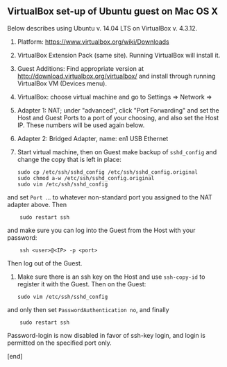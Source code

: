 ## VirtualBox set-up of Ubuntu guest on Mac OS X

Below describes using Ubuntu v. 14.04 LTS on VirtualBox v. 4.3.12.

 1. Platform: https://www.virtualbox.org/wiki/Downloads
 1. VirtualBox Extension Pack (same site). Running VirtualBox will install it.
 1. Guest Additions: Find appropriate version at http://download.virtualbox.org/virtualbox/ and install through running VirtualBox VM (Devices menu).
 1. VirtualBox: choose virtual machine and go to Settings => Network =>
   2. Adapter 1: NAT; under "advanced", click "Port Forwarding" and set the Host and Guest Ports to a port of your choosing, and also set the Host IP. These numbers will be used again below. 
   2. Adapter 2: Bridged Adapter, name: en1 USB Ethernet
 1. Start virtual machine, then on Guest make backup of `sshd_config` and change the copy that is left in place:

        sudo cp /etc/ssh/sshd_config /etc/ssh/sshd_config.original
        sudo chmod a-w /etc/ssh/sshd_config.original
        sudo vim /etc/ssh/sshd_config


   and set `Port `... to whatever non-standard port you assigned to the NAT adapter above. Then
   
        sudo restart ssh

   and make sure you can log into the Guest from the Host with your password:

        ssh <user>@<IP> -p <port>

   Then log out of the Guest.

 1. Make sure there is an ssh key on the Host and use `ssh-copy-id` to register it with the Guest. Then on the Guest: 

        sudo vim /etc/ssh/sshd_config

   and only then set `PasswordAuthentication no`, and finally

        sudo restart ssh

   Password-login is now disabled in favor of ssh-key login, and login is permitted on the specified port only.

[end]
